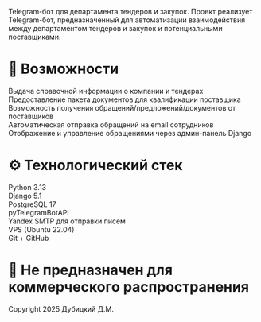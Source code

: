 Telegram-бот для департамента тендеров и закупок.
Проект реализует Telegram-бот, предназначенный для автоматизации взаимодействия между департаментом тендеров и закупок и потенциальными поставщиками.

# 📌 Возможности
Выдача справочной информации о компании и тендерах  
Предоставление пакета документов для квалификации поставщика  
Возможность получения обращений/предложений/документов от поставщиков  
Автоматическая отправка обращений на email сотрудников  
Отображение и управление обращениями через админ-панель Django  

# ⚙️ Технологический стек
Python 3.13  
Django 5.1  
PostgreSQL 17  
pyTelegramBotAPI  
Yandex SMTP для отправки писем  
VPS (Ubuntu 22.04)  
Git + GitHub  

# 🧾 Не предназначен для коммерческого распространения
Copyright 2025 Дубицкий Д.М.
